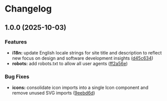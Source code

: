 # Changelog

## 1.0.0 (2025-10-03)


### Features

* **i18n:** update English locale strings for site title and description to reflect new focus on design and software development insights ([d45c634](https://github.com/tkhwang/tkhwang.github.io/commit/d45c634bfec9d3dddebbc7a2631ae61b3092688a))
* **robots:** add robots.txt to allow all user agents ([ff2a56e](https://github.com/tkhwang/tkhwang.github.io/commit/ff2a56ecad998dde554b3ad09e9c36ea6305240b))


### Bug Fixes

* **icons:** consolidate icon imports into a single Icon component and remove unused SVG imports ([9eebd6d](https://github.com/tkhwang/tkhwang.github.io/commit/9eebd6d63bc07e57601b4879cfc936c0d64c9210))
